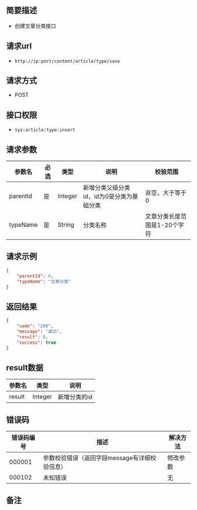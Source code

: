## 简要描述
- 创建文章分类接口

## 请求url
- `http://ip:port/content/article/type/save`

## 请求方式
- POST

## 接口权限
- `sys:article:type:insert`

## 请求参数
| 参数名   | 必选 | 类型    | 说明                                      | 校验范围                     |
| -------- | ---- | ------- | ----------------------------------------- | ---------------------------- |
| parentId | 是   | Integer | 新增分类父级分类id，id为0是分类为基础分类 | 非空，大于等于 0             |
| typeName | 是   | String  | 分类名称                                  | 文章分类长度范围是1-20个字符 |


## 请求示例
```json
{
	"parentId": 0,
	"typeName": "文章分类"
}
```

## 返回结果
```json
{
    "code": "200",
    "message": "成功",
    "result": 8,
    "success": true
}
```

## result数据
| 参数名 | 类型    | 说明         |
| ------ | ------- | ------------ |
| result | Integer | 新增分类的id |


## 错误码
| 错误码编号 | 描述                                          | 解决方法 |
| ---------- | --------------------------------------------- | -------- |
| 000001     | 参数校验错误（返回字段message有详细校验信息） | 修改参数 |
| 000102     | 未知错误                                      | 无       |

## 备注